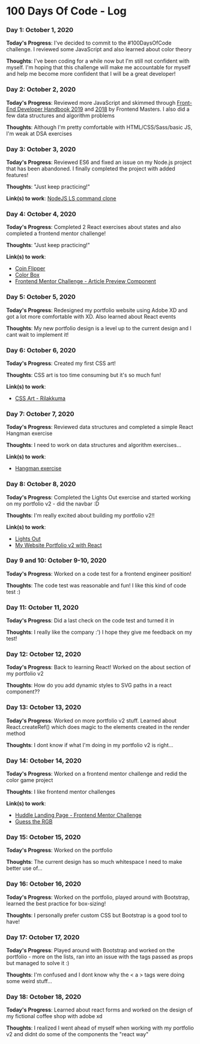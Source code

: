 # 100 Days Of Code - Log

### Day 1: October 1, 2020

**Today's Progress**: I've decided to commit to the #100DaysOfCode challenge. I reviewed some JavaScript and also learned about color theory

**Thoughts**: I've been coding for a while now but I'm still not confident with myself. I'm hoping that this challenge will make me accountable for myself and help me become more confident that I will be a great developer!

### Day 2: October 2, 2020

**Today's Progress**: Reviewed more JavaScript and skimmed through [Front-End Developer Handbook 2019](https://frontendmasters.com/books/front-end-handbook/2019/) and [2018](https://frontendmasters.com/books/front-end-handbook/2018/) by Frontend Masters. I also did a few data structures and algorithm problems

**Thoughts**: Although I'm pretty comfortable with HTML/CSS/Sass/basic JS, I'm weak at DSA exercises

### Day 3: October 3, 2020

**Today's Progress**: Reviewed ES6 and fixed an issue on my Node.js project that has been abandoned. I finally completed the project with added features!

**Thoughts**: "Just keep practicing!"

**Link(s) to work**: [NodeJS LS command clone](https://github.com/michelleracho/nodejs-ls-command-clone)

### Day 4: October 4, 2020

**Today's Progress**: Completed 2 React exercises about states and also completed a frontend mentor challenge!

**Thoughts**: "Just keep practicing!"

**Link(s) to work**: 
  - [Coin Flipper](https://github.com/michelleracho/reactjs-coin-filpper)
  - [Color Box](https://github.com/michelleracho/reactjs-color-box)
  - [Frontend Mentor Challenge - Article Preview Component](https://github.com/michelleracho/article-preview-component)
  
 ### Day 5: October 5, 2020

**Today's Progress**: Redesigned my portfolio website using Adobe XD and got a lot more comfortable with XD. Also learned about React events

**Thoughts**: My new portfolio design is a level up to the current design and I cant wait to implement it!

 ### Day 6: October 6, 2020

**Today's Progress**: Created my first CSS art!

**Thoughts**: CSS art is too time consuming but it's so much fun!

**Link(s) to work**: 
  - [CSS Art - Rilakkuma](https://codepen.io/michruuu/pen/vYKYYLd?editors=1100)
  
### Day 7: October 7, 2020

**Today's Progress**: Reviewed data structures and completed a simple React Hangman exercise

**Thoughts**: I need to work on data structures and algorithm exercises...

**Link(s) to work**: 
  - [Hangman exercise](https://github.com/michelleracho/reactjs-hangman)
  
 ### Day 8: October 8, 2020

**Today's Progress**: Completed the Lights Out exercise and started working on my portfolio v2 - did the navbar :D

**Thoughts**: I'm really excited about building my portfolio v2!!

**Link(s) to work**: 
  - [Lights Out](https://github.com/michelleracho/reactjs-lights-out)
  - [My Website Portfolio v2 with React](https://github.com/michelleracho/my-website-v2)
  
### Day 9 and 10: October 9-10, 2020

**Today's Progress**: Worked on a code test for a frontend engineer position!

**Thoughts**: The code test was reasonable and fun! I like this kind of code test :)

### Day 11: October 11, 2020

**Today's Progress**: Did a last check on the code test and turned it in

**Thoughts**: I really like the company :') I hope they give me feedback on my test!

### Day 12: October 12, 2020

**Today's Progress**: Back to learning React! Worked on the about section of my portfolio v2

**Thoughts**: How do you add dynamic styles to SVG paths in a react component??

### Day 13: October 13, 2020

**Today's Progress**: Worked on more portfolio v2 stuff. Learned about React.createRef() which does magic to the elements created in the render method

**Thoughts**: I dont know if what I'm doing in my portfolio v2 is right...

### Day 14: October 14, 2020

**Today's Progress**: Worked on a frontend mentor challenge and redid the color game project

**Thoughts**: I like frontend mentor challenges

**Link(s) to work**: 
  - [Huddle Landing Page - Frontend Mentor Challenge](https://github.com/michelleracho/huddle-landing-page-with-a-single-introductory-section)
  - [Guess the RGB](https://github.com/michelleracho/guess-the-rgb)

### Day 15: October 15, 2020

**Today's Progress**: Worked on the portfolio

**Thoughts**: The current design has so much whitespace I need to make better use of...

### Day 16: October 16, 2020

**Today's Progress**: Worked on the portfolio, played around with Bootstrap, learned the best practice for box-sizing!

**Thoughts**: I personally prefer custom CSS but Bootstrap is a good tool to have!

### Day 17: October 17, 2020

**Today's Progress**: Played around with Bootstrap and worked on the portfolio - more on the lists, ran into an issue with the <a> tags passed as props but managed to solve it :)

**Thoughts**: I'm confused and I dont know why the < a > tags were doing some weird stuff...

### Day 18: October 18, 2020

**Today's Progress**: Learned about react forms and worked on the design of my fictional coffee shop with adobe xd

**Thoughts**: I realized I went ahead of myself when working with my portfolio v2 and didnt do some of the components the "react way"
